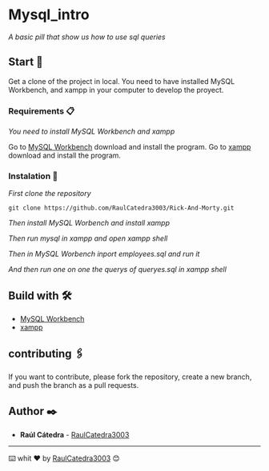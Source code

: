 # Mysql_intro
_A basic pill that show us how to use sql queries_

## Start 🚀

Get a clone of the project in local.
You need to have installed MySQL Workbench, and xampp in your computer to develop the proyect.

### Requirements 📋

_You need to install MySQL Workbench and xampp_

Go to [MySQL Workbench](https://dev.mysql.com/downloads/workbench/) download and install the program.
Go to [xampp](https://www.apachefriends.org/es/index.html) download and install the program.

### Instalation 🔧


_First clone the repository_

```
git clone https://github.com/RaulCatedra3003/Rick-And-Morty.git
```
_Then install MySQL Worbench and install xampp_

_Then run mysql in xampp and open xampp shell_

_Then in MySQL Worbench inport employees.sql and run it_

_And then run one on one the querys of queryes.sql in xampp shell_

## Build with 🛠️

* [MySQL Workbench](https://dev.mysql.com/downloads/workbench/)
* [xampp](https://www.apachefriends.org/es/index.html) 

## contributing 🖇️

If you want to contribute, please fork the repository, create a new branch, and push the branch as a pull requests.

## Author ✒️

* **Raúl Cátedra** - [RaulCatedra3003](https://github.com/RaulCatedra3003)

---
⌨️ whit ❤️ by [RaulCatedra3003](https://github.com/RaulCatedra3003) 😊
